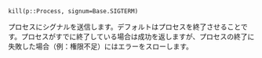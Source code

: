 ```
kill(p::Process, signum=Base.SIGTERM)
```

プロセスにシグナルを送信します。デフォルトはプロセスを終了させることです。プロセスがすでに終了している場合は成功を返しますが、プロセスの終了に失敗した場合（例：権限不足）にはエラーをスローします。
